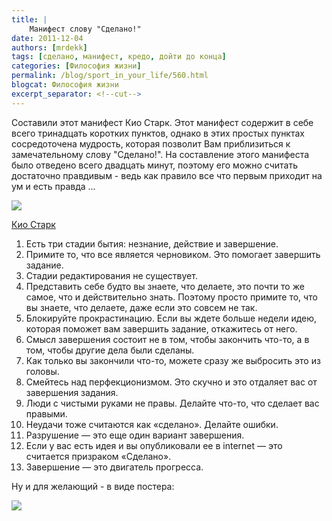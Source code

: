 ```yaml
---
title: |
    Манифест слову "Сделано!"
date: 2011-12-04
authors: [mrdekk]
tags: [сделано, манифест, кредо, дойти до конца]
categories: [Философия жизни]
permalink: /blog/sport_in_your_life/560.html
blogcat: Философия жизни
excerpt_separator: <!--cut-->
---
```


Составили этот манифест Кио Старк. Этот манифест содержит в себе всего тринадцать коротких пунктов, однако в этих простых пунктах сосредоточена мудрость, которая позволит Вам приблизиться к замечательному слову "Сделано!". На составление этого манифеста было отведено всего двадцать минут, поэтому его можно считать достаточно правдивым - ведь как правило все что первым приходит на ум и есть правда ...


![](http://itw66.ru/uploads/images/00/00/01/2011/12/04/3f0d12.jpg)



<!--cut-->

[Кио Старк](http://www.kiostark.com/)


1. Есть три стадии бытия: незнание, действие и завершение.
2. Примите то, что все является черновиком. Это помогает завершить задание.
3. Стадии редактирования не существует.
4. Представить себе будто вы знаете, что делаете, это почти то же самое, что и действительно знать. Поэтому просто примите то, что вы знаете, что делаете, даже если это совсем не так.
5. Блокируйте прокрастинацию. Если вы ждете больше недели идею, которая поможет вам завершить задание, откажитесь от него.
6. Смысл завершения состоит не в том, чтобы закончить что-то, а в том, чтобы другие дела были сделаны.
7. Как только вы закончили что-то, можете сразу же выбросить это из головы.
8. Смейтесь над перфекционизмом. Это скучно и это отдаляет вас от завершения задания.
9. Люди с чистыми руками не правы. Делайте что-то, что сделает вас правыми.
10. Неудачи тоже считаются как «сделано». Делайте ошибки.
11. Разрушение — это еще один вариант завершения.
12. Если у вас есть идея и вы опубликовали ее в internet — это считается призраком «Сделано».
13. Завершение — это двигатель прогресса.

Ну и для желающий - в виде постера:


![](http://itw66.ru/uploads/images/00/00/01/2011/12/04/3c91ba.jpg)

